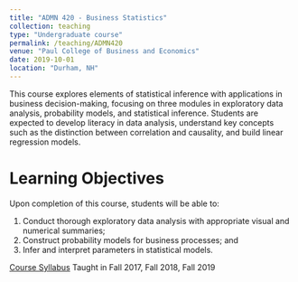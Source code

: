 ```yaml
---
title: "ADMN 420 - Business Statistics"
collection: teaching
type: "Undergraduate course"
permalink: /teaching/ADMN420
venue: "Paul College of Business and Economics"
date: 2019-10-01
location: "Durham, NH"
---
```


This course explores elements of statistical inference with applications in business decision-making, focusing on three modules in exploratory data analysis, probability models, and statistical inference.  Students are expected to develop literacy in data analysis, understand key concepts such as the distinction between correlation and causality, and build linear regression models.    


Learning Objectives
======
Upon completion of this course, students will be able to:  
1.  Conduct thorough exploratory data analysis with appropriate visual and numerical summaries; 
2.  Construct probability models for business processes; and
3.  Infer and interpret parameters in statistical models.

[Course Syllabus](https://g-lynn.github.io/files/ADMN_420_Syllabus.docx)
Taught in Fall 2017, Fall 2018, Fall 2019
